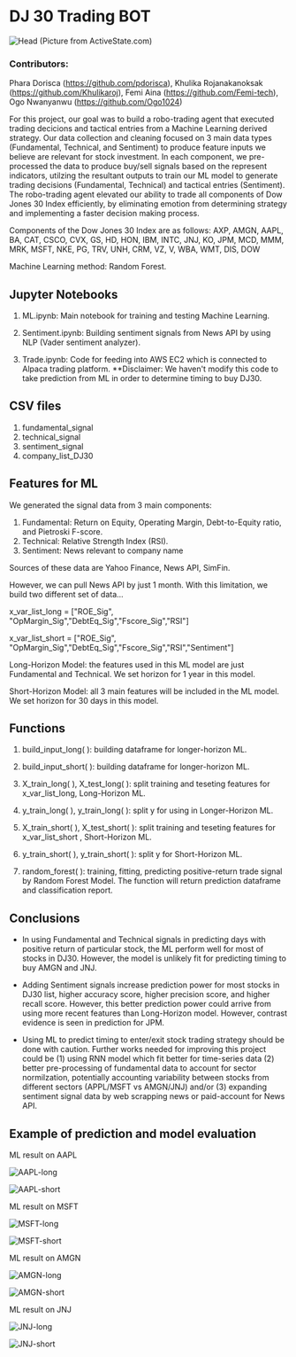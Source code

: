 # DJ 30 Trading BOT

![Head](Head.PNG)
(Picture from ActiveState.com)

### Contributors: 
Phara Dorisca (https://github.com/pdorisca), Khulika Rojanakanoksak (https://github.com/Khulikaroj), Femi Aina (https://github.com/Femi-tech), Ogo Nwanyanwu (https://github.com/Ogo1024)

For this project, our goal was to build a robo-trading agent that executed trading decicions and tactical entries from a Machine Learning derived strategy. Our data collection and cleaning focused on 3 main data types (Fundamental, Technical, and Sentiment) to produce feature inputs we believe are relevant for stock investment. In each component, we pre-processed the data to produce buy/sell signals based on the represent indicators, utilzing the resultant outputs to train our ML model to generate trading decisions (Fundamental, Technical) and tactical entries (Sentiment). The robo-trading agent elevated our ability to trade all components of Dow Jones 30 Index efficiently, by eliminating emotion from determining strategy and implementing a faster decision making process. 

Components of the Dow Jones 30 Index are as follows: AXP, AMGN, AAPL, BA, CAT, CSCO, CVX, GS, HD, HON, IBM, INTC, JNJ, KO, JPM, MCD, MMM, MRK, MSFT, NKE, PG, TRV, UNH, CRM, VZ, V, WBA, WMT, DIS, DOW

Machine Learning method: Random Forest. 

## Jupyter Notebooks

1. ML.ipynb: Main notebook for training and testing Machine Learning.

2. Sentiment.ipynb: Building sentiment signals from News API by using NLP (Vader sentiment analyzer).

3. Trade.ipynb: Code for feeding into AWS EC2 which is connected to Alpaca trading platform. **Disclaimer: We haven't modify this code to take prediction from ML in order to determine timing to buy DJ30. 

## CSV files

1. fundamental_signal
2. technical_signal
3. sentiment_signal
4. company_list_DJ30

## Features for ML

We generated the signal data from 3 main components:
1. Fundamental: Return on Equity, Operating Margin, Debt-to-Equity ratio, and Pietroski F-score.
2. Technical: Relative Strength Index (RSI).
3. Sentiment: News relevant to company name

Sources of these data are Yahoo Finance, News API, SimFin.

However, we can pull News API by just 1 month. With this limitation, we build two different set of data...

x_var_list_long = ["ROE_Sig", "OpMargin_Sig","DebtEq_Sig","Fscore_Sig","RSI"]

x_var_list_short = ["ROE_Sig", "OpMargin_Sig","DebtEq_Sig","Fscore_Sig","RSI","Sentiment"]

Long-Horizon Model: the features used in this ML model are just Fundamental and Technical. We set horizon for 1 year in this model.

Short-Horizon Model:  all 3 main features will be included in the ML model. We set horizon for 30 days in this model.

## Functions

1. build_input_long( ): building dataframe for longer-horizon ML.

2. build_input_short( ): building dataframe for longer-horizon ML.

3. X_train_long( ), X_test_long( ): split training and teseting features for x_var_list_long, Long-Horizon ML.

4. y_train_long( ), y_train_long( ): split y for using in Longer-Horizon ML.

5. X_train_short( ), X_test_short( ): split training and teseting features for x_var_list_short , Short-Horizon ML.

6. y_train_short( ), y_train_short( ): split y for  Short-Horizon ML.

7. random_forest( ): training, fitting, predicting positive-return trade signal by Random Forest Model. The function will return prediction dataframe and classification report.

## Conclusions

* In using Fundamental and Technical signals in predicting days with positive return of particular stock, the ML perform well for most of stocks in DJ30. However, the model is unlikely fit for predicting timing to buy AMGN and JNJ.

* Adding Sentiment signals increase prediction power for most stocks in DJ30 list, higher accuracy score, higher precision score, and higher recall score. However, this better prediction power could arrive from using more recent features than Long-Horizon model. However, contrast evidence is seen in prediction for JPM.

* Using ML to predict timing to enter/exit stock trading strategy should be done with caution. Further works needed for improving this project could be (1) using RNN model which fit better for time-series data (2) better pre-processing of fundamental data to account for sector normilzation, potentially accounting variability between stocks from different sectors (APPL/MSFT vs AMGN/JNJ) and/or (3) expanding sentiment signal data by web scrapping news or paid-account for News API. 

## Example of prediction and model evaluation

ML result on AAPL

![AAPL-long](AAPL-long.PNG)

![AAPL-short](AAPL-short.PNG)

ML result on MSFT

![MSFT-long](MSFT-long.PNG)

![MSFT-short](MSFT-short.PNG)

ML result on AMGN

![AMGN-long](AMGN-long.PNG)

![AMGN-short](AMGN-short.PNG)

ML result on JNJ

![JNJ-long](JNJ-long.PNG)

![JNJ-short](JNJ-short.PNG)





